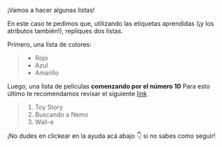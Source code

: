 ¡Vamos a hacer algunas listas!

En este caso te pedimos que, utilizando las etiquetas aprendidas (¡y los atributos también!), repliques dos listas.

Primero, una lista de colores:

> * Rojo
> * Azul
> * Amarillo

Luego, una lista de películas **comenzando por el número 10**
Para esto último te recomendamos revisar el siguiente [link](https://www.w3schools.com/tags/att_ol_start.asp)

> 1. Toy Story
> 2. Buscando a Nemo
> 3. Wall-e

¡No dudes en clickear en la ayuda acá abajo :point_down: si no sabes como seguir!
